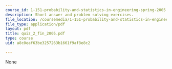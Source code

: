 ```yaml
---
course_id: 1-151-probability-and-statistics-in-engineering-spring-2005
description: Short answer and problem solving exercises.
file_location: /coursemedia/1-151-probability-and-statistics-in-engineering-spring-2005/a8c0eaf63be3257263b1661f9af8e8c2_quiz_2_fin_2005.pdf
file_type: application/pdf
layout: pdf
title: quiz_2_fin_2005.pdf
type: course
uid: a8c0eaf63be3257263b1661f9af8e8c2

---
```

None
